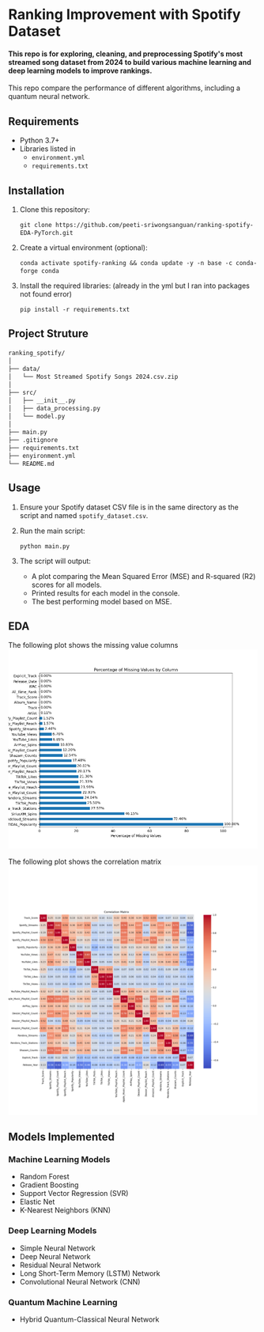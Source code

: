 # Ranking Improvement with Spotify Dataset

#### This repo is for exploring, cleaning, and preprocessing Spotify's most streamed song dataset from 2024 to build various machine learning and deep learning models to improve rankings.

This repo compare the performance of different algorithms, including a quantum neural network.


## Requirements

- Python 3.7+
- Libraries listed in 
  - `environment.yml` 
  - `requirements.txt`

## Installation

1. Clone this repository:
   ```
   git clone https://github.com/peeti-sriwongsanguan/ranking-spotify-EDA-PyTorch.git
   ```

2. Create a virtual environment (optional):
   ```
   conda activate spotify-ranking && conda update -y -n base -c conda-forge conda
   ```

3. Install the required libraries: (already in the yml but I ran into packages not found error)
   ```
   pip install -r requirements.txt
   ```
   
## Project Struture
```
ranking_spotify/
│
├── data/
│   └── Most Streamed Spotify Songs 2024.csv.zip
│
├── src/
│   ├── __init__.py
│   ├── data_processing.py
│   └── model.py
│
├── main.py
├── .gitignore
├── requirements.txt
├── enyironment.yml
└── README.md
```

## Usage

1. Ensure your Spotify dataset CSV file is in the same directory as the script and named `spotify_dataset.csv`.

2. Run the main script:
   ```
   python main.py
   ```

3. The script will output:
   - A plot comparing the Mean Squared Error (MSE) and R-squared (R2) scores for all models.
   - Printed results for each model in the console.
   - The best performing model based on MSE.

## EDA
The following plot shows the missing value columns
![missing](image/missing_values_plot.png)

The following plot shows the correlation matrix
![correlation](image/correlation_matrix_1.png)

## Models Implemented

### Machine Learning Models
- Random Forest
- Gradient Boosting
- Support Vector Regression (SVR)
- Elastic Net
- K-Nearest Neighbors (KNN)

### Deep Learning Models
- Simple Neural Network
- Deep Neural Network
- Residual Neural Network
- Long Short-Term Memory (LSTM) Network
- Convolutional Neural Network (CNN)

### Quantum Machine Learning
- Hybrid Quantum-Classical Neural Network

